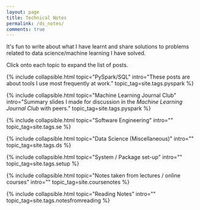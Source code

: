 ```yaml
---
layout: page
title: Technical Notes
permalink: /ds_notes/
comments: true
---
```


It's fun to write about what I have learnt and share solutions to problems related to data science/machine learning I have solved.

Click onto each topic to expand the list of posts.

{% include collapsible.html 
	topic="PySpark/SQL" 
	intro="These posts are about tools I use most frequently at work." topic_tag=site.tags.pyspark %}

{% include collapsible.html 
	topic="Machine Learning Journal Club" 
	intro="Summary slides I made for discussion in the <i>Machine Learning Journal Club</i> with peers." 
	topic_tag=site.tags.pyspark %}

{% include collapsible.html 
	topic="Software Engineering" 
	intro="" 
	topic_tag=site.tags.se %}

{% include collapsible.html 
	topic="Data Science (Miscellaneous)" 
	intro="" 
	topic_tag=site.tags.ds %}

{% include collapsible.html 
	topic="System / Package set-up" 
	intro="" 
	topic_tag=site.tags.setup %}

{% include collapsible.html 
	topic="Notes taken from lectures / online courses" 
	intro="" 
	topic_tag=site.coursenotes %}

{% include collapsible.html 
	topic="Reading Notes" 
	intro="" topic_tag=site.tags.notesfromreading %}


